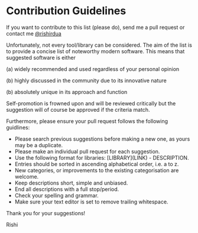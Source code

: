 # Contribution Guidelines

If you want to contribute to this list (please do), send me a pull request or contact me [@rishirdua](https://www.twitter.com/rishirdua)

Unfortunately, not every tool/library can be considered. The aim of the list is to provide a concise list of noteworthy modern software. This means that suggested software is either

(a) widely recommended and used regardless of your personal opinion

(b) highly discussed in the community due to its innovative nature

(b) absolutely unique in its approach and function

Self-promotion is frowned upon and will be reviewed critically but the suggestion will of course be approved if the criteria match.

Furthermore, please ensure your pull request follows the following guidlines:

* Please search previous suggestions before making a new one, as yours may be a duplicate.
* Please make an individual pull request for each suggestion.
* Use the following format for libraries: \[LIBRARY\]\(LINK\) - DESCRIPTION.
* Entries should be sorted in ascending alphabetical order, i.e. a to z.
* New categories, or improvements to the existing categorisation are welcome.
* Keep descriptions short, simple and unbiased.
* End all descriptions with a full stop/period.
* Check your spelling and grammar.
* Make sure your text editor is set to remove trailing whitespace.

Thank you for your suggestions!

Rishi